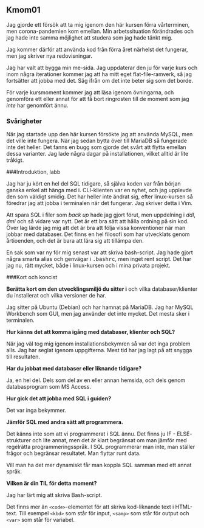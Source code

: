 ## Kmom01

Jag gjorde ett försök att ta mig igenom den här kursen förra vårterminen, men
corona-pandemien kom emellan. Min arbetssituation förändrades och jag hade inte
samma möjlighet att studera som jag hade tänkt mig.

Jag kommer därför att använda kod från förra året närhelst det fungerar, men
jag skriver nya redovisningar.

Jag har valt att bygga min me-sida. Jag uppdaterar den ju för varje kurs
och inom några iterationer kommer jag att ha mitt eget flat-file-ramverk, så
jag fortsätter att jobba med det. Säg ifrån om det inte beter sig som det
borde.

För varje kursmoment kommer jag att läsa igenom övningarna, och genomföra
ett eller annat för att få bort ringrosten till de moment som jag _inte_
har genomfört ännu.

### Svårigheter

När jag startade upp den här kursen försökte jag att använda MySQL, men
det ville inte fungera. När jag sedan bytta över till MariaDB så fungerade inte det heller.
Det fanns en bugg som gjorde det svårt att flytta emellan dessa varianter. Jag 
lade några dagar på installationen, vilket alltid är lite tråkigt.

###Introduktion, labb

Jag har ju kört en hel del SQL tidigare, så själva koden var från början
ganska enkel att hänga med i. CLI-klienten var en nyhet, och jag upplevde
den som väldigt smidig. Det har heller inte ändrat sig, efter linux-kursen
så föredrar jag att jobba i terminalen när det fungerar. Jag skriver detta
i Vim.

Att spara SQL i filer som _back up_ hade jag gjort förut, men uppdelning i
_ddl_, _dml_ och så vidare var nytt. Det är ett bra sätt att hålla ordning på
sin kod. Över lag lärde jag mig att det är bra att följa vissa konventioner
när man jobbar med databaser. Det finns en hel filosofi som har utvecklats
genom årtioenden, och det är bara att lära sig att tillämpa den.

En sak som var ny för mig senast var att skriva bash-script. Jag hade gjort
några smarta alias och genvägar i <samp>.bashrc</samp>, men inget rent
script. Det har jag nu, rätt mycket, både i linux-kursen och i mina privata
projekt.

###Kort och koncist

__Berätta kort om den utvecklingsmiljö du sitter i__ och vilka
databaser/klienter du installerat och vilka versioner de har.

Jag sitter på Ubuntu (Debian) och har hamnat på MariaDB. Jag har
MySQL Workbench som GUI, men jag använder det inte mycket. Det mesta sker
i terminalen.

__Hur känns det att komma igång med databaser, klienter och SQL?__

När jag väl tog mig igenom installationsbekymren så var det inga
problem alls. Jag har seglat igenom uppgifterna. Mest tid har jag
lagt på att snygga till resultaten.

__Har du jobbat med databaser eller liknande tidigare?__

Ja, en hel del. Dels som del av en eller annan hemsida, och dels genom
databasprogram som MS Access.

__Hur gick det att jobba med SQL i guiden?__

Det var inga bekymmer.

__Jämför SQL med andra sätt att programmera.__

Det känns inte som att vi programmerat i SQL ännu. Det finns ju IF - ELSE-
strukturer och lite annat, men det är klart begränsat om man jämför med
regelrätta programmeringsspråk. I SQL programmerar man inte, man ställer
frågor och begränsar resultatet. Man flyttar runt data.

Vill man ha det mer dynamiskt får man koppla SQL samman med ett annat språk.

__Vilken är din TIL för detta moment?__

Jag har lärt mig att skriva Bash-script.

Det finns mer än `<code>`-elementet för att skriva kod-liknande text i
HTML-text. Till exempel `<kbd>` som står för input, `<samp>` som står
för output och `<var>` som står för variabel.
